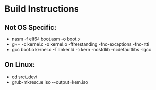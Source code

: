 # Build Instructions

## Not OS Specific:
- nasm -f elf64 boot.asm -o boot.o
- g++ -c kernel.c -o kernel.o -ffreestanding -fno-exceptions -fno-rtti
- gcc boot.o kernel.o -T linker.ld -o kern -nostdlib -nodefaultlibs -lgcc

## On Linux:
- cd src/_dev/
- grub-mkrescue iso --output=kern.iso
